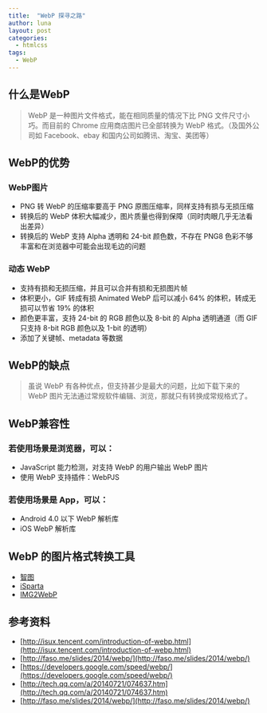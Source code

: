 ```yaml
---
title:  "WebP 探寻之路"
author: luna
layout: post
categories: 
  - htmlcss
tags: 
  - WebP
---
```


## 什么是WebP
	
> WebP 是一种图片文件格式，能在相同质量的情况下比 PNG 文件尺寸小巧。而目前的 Chrome 应用商店图片已全部转换为 WebP 格式。（及国外公司如 Facebook、ebay 和国内公司如腾讯、淘宝、美团等）

## WebP的优势

### WebP图片

* PNG 转 WebP 的压缩率要高于 PNG 原图压缩率，同样支持有损与无损压缩
* 转换后的 WebP 体积大幅减少，图片质量也得到保障（同时肉眼几乎无法看出差异）
* 转换后的 WebP 支持 Alpha 透明和 24-bit 颜色数，不存在 PNG8 色彩不够丰富和在浏览器中可能会出现毛边的问题

### 动态 WebP 
* 支持有损和无损压缩，并且可以合并有损和无损图片帧
* 体积更小，GIF 转成有损 Animated WebP 后可以减小 64% 的体积，转成无损可以节省 19% 的体积
* 颜色更丰富，支持 24-bit 的 RGB 颜色以及 8-bit 的 Alpha 透明通道（而 GIF 只支持 8-bit RGB 颜色以及 1-bit 的透明）
* 添加了关键帧、metadata 等数据

## WebP的缺点

> 虽说 WebP 有各种优点，但支持甚少是最大的问题，比如下载下来的 WebP 图片无法通过常规软件编辑、浏览，那就只有转换成常规格式了。

## WebP兼容性

### 若使用场景是浏览器，可以：
* JavaScript 能力检测，对支持 WebP 的用户输出 WebP 图片
* 使用 WebP 支持插件：WebPJS

### 若使用场景是 App，可以：

* Android 4.0 以下 WebP 解析库
* iOS WebP 解析库

## WebP 的图片格式转换工具

* [智图](http://zhitu.tencent.com/)
* [iSparta](http://isparta.github.io/)
* [IMG2WebP](http://img2webp.net/)

## 参考资料
* [http://isux.tencent.com/introduction-of-webp.html](http://isux.tencent.com/introduction-of-webp.html)
* [http://faso.me/slides/2014/webp/](http://faso.me/slides/2014/webp/)
* [https://developers.google.com/speed/webp/](https://developers.google.com/speed/webp/)
* [http://tech.qq.com/a/20140721/074637.htm](http://tech.qq.com/a/20140721/074637.htm)
* [http://faso.me/slides/2014/webp/](http://faso.me/slides/2014/webp/)

